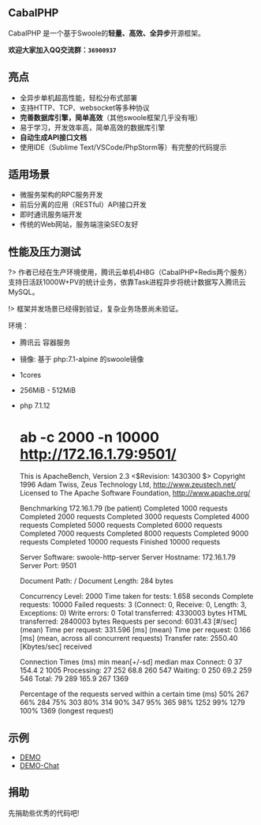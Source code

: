 ## CabalPHP

CabalPHP 是一个基于Swoole的**轻量、高效、全异步**开源框架。


**欢迎大家加入QQ交流群：`36900937`**

## 亮点

* 全异步单机超高性能，轻松分布式部署
* 支持HTTP、TCP、websocket等多种协议
* **完善数据库引擎，简单高效**（其他swoole框架几乎没有哦）
* 易于学习，开发效率高，简单高效的数据库引擎
* **自动生成API接口文档**
* 使用IDE（Sublime Text/VSCode/PhpStorm等）有完整的代码提示


## 适用场景

* 微服务架构的RPC服务开发
* 前后分离的应用（RESTful）API接口开发
* 即时通讯服务端开发
* 传统的Web网站，服务端渲染SEO友好

## 性能及压力测试

?> 作者已经在生产环境使用，腾讯云单机4H8G（CabalPHP+Redis两个服务）支持日活跃1000W+PV的统计业务，依靠Task进程异步将统计数据写入腾讯云MySQL。

!> 框架并发场景已经得到验证，复杂业务场景尚未验证。

环境： 

* 腾讯云 容器服务
* 镜像: 基于 php:7.1-alpine 的swoole镜像
* 1cores
* 256MiB - 512MiB
* php 7.1.12


    # ab -c 2000 -n 10000 http://172.16.1.79:9501/
    This is ApacheBench, Version 2.3 <$Revision: 1430300 $>
    Copyright 1996 Adam Twiss, Zeus Technology Ltd, http://www.zeustech.net/
    Licensed to The Apache Software Foundation, http://www.apache.org/

    Benchmarking 172.16.1.79 (be patient)
    Completed 1000 requests
    Completed 2000 requests
    Completed 3000 requests
    Completed 4000 requests
    Completed 5000 requests
    Completed 6000 requests
    Completed 7000 requests
    Completed 8000 requests
    Completed 9000 requests
    Completed 10000 requests
    Finished 10000 requests


    Server Software:        swoole-http-server
    Server Hostname:        172.16.1.79
    Server Port:            9501

    Document Path:          /
    Document Length:        284 bytes

    Concurrency Level:      2000
    Time taken for tests:   1.658 seconds
    Complete requests:      10000
    Failed requests:        3
    (Connect: 0, Receive: 0, Length: 3, Exceptions: 0)
    Write errors:           0
    Total transferred:      4330003 bytes
    HTML transferred:       2840003 bytes
    Requests per second:    6031.43 [#/sec] (mean)
    Time per request:       331.596 [ms] (mean)
    Time per request:       0.166 [ms] (mean, across all concurrent requests)
    Transfer rate:          2550.40 [Kbytes/sec] received

    Connection Times (ms)
                min  mean[+/-sd] median   max
    Connect:        0   37 154.4      2    1005
    Processing:    27  252  68.8    260     547
    Waiting:        0  250  69.2    259     546
    Total:         79  289 165.9    267    1369

    Percentage of the requests served within a certain time (ms)
    50%    267
    66%    284
    75%    303
    80%    314
    90%    347
    95%    365
    98%   1252
    99%   1279
    100%   1369 (longest request)

## 示例

* [DEMO](http://demo.cabalphp.com/)
* [DEMO-Chat](http://119.28.136.181:9501/chat) 

## 捐助

先捐助些优秀的代码吧!